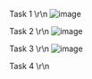 Task 1 \r\n
![image](https://github.com/user-attachments/assets/459d146c-f834-4eca-940a-d0889cc477e3)

Task 2 \r\n
![image](https://github.com/user-attachments/assets/29e58bc4-546b-4576-b258-d1f6775138b1)

Task 3 \r\n
![image](https://github.com/user-attachments/assets/7af57a08-55de-44b6-9a21-5801ed54f4ef)

Task 4 \r\n
